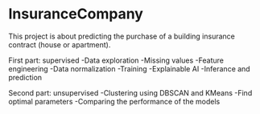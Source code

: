 # InsuranceCompany
This project is about predicting the purchase of a building insurance contract (house or apartment).

First part: supervised
-Data exploration
-Missing values
-Feature engineering
-Data normalization
-Training
-Explainable AI
-Inferance and prediction

Second part: unsupervised
-Clustering using DBSCAN and KMeans
-Find optimal parameters
-Comparing the performance of the models
